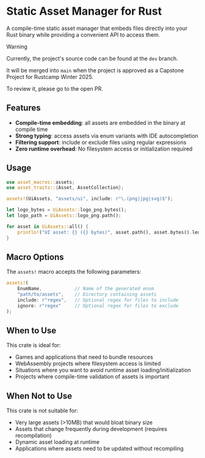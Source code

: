 # Static Asset Manager for Rust

A compile-time static asset manager that embeds files directly into your Rust binary while providing a convenient API to access them.

> [!WARNING]
> Currently, the project's source code can be found at the `dev` branch.
> 
> It will be merged into `main` when the project is approved as a Capstone Project for Rustcamp Winter 2025.
>
> To review it, please go to the open PR.

## Features

- **Compile-time embedding**: all assets are embedded in the binary at compile time
- **Strong typing**: access assets via enum variants with IDE autocompletion
- **Filtering support**: include or exclude files using regular expressions
- **Zero runtime overhead**: No filesystem access or initialization required

## Usage

```rust
use asset_macros::assets;
use asset_traits::{Asset, AssetCollection};

assets!(UiAssets, "assets/ui", include: r"\.(png|jpg|svg)$");

let logo_bytes = UiAssets::logo_png.bytes();
let logo_path = UiAssets::logo_png.path();

for asset in UiAssets::all() {
    println!("UI asset: {} ({} bytes)", asset.path(), asset.bytes().len());
}
```

## Macro Options

The `assets!` macro accepts the following parameters:

```rust
assets!(
    EnumName,            // Name of the generated enum
    "path/to/assets",    // Directory containing assets
    include: r"regex",   // Optional regex for files to include
    ignore: r"regex"     // Optional regex for files to exclude
);
```

## When to Use

This crate is ideal for:

- Games and applications that need to bundle resources
- WebAssembly projects where filesystem access is limited
- Situations where you want to avoid runtime asset loading/initialization
- Projects where compile-time validation of assets is important

## When Not to Use

This crate is not suitable for:

- Very large assets (>10MB) that would bloat binary size
- Assets that change frequently during development (requires recompilation)
- Dynamic asset loading at runtime
- Applications where assets need to be updated without recompiling
